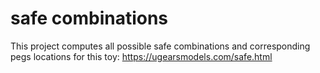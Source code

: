 # safe combinations

This project computes all possible safe combinations and corresponding pegs locations for this toy: https://ugearsmodels.com/safe.html